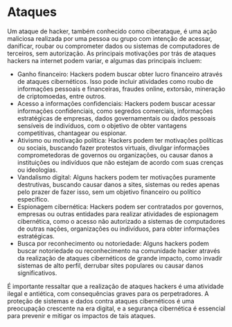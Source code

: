 # Ataques

Um ataque de hacker, também conhecido como ciberataque, é uma ação maliciosa realizada por uma pessoa ou grupo com intenção de acessar, danificar, roubar ou comprometer dados ou sistemas de computadores de terceiros, sem autorização. As principais motivações por trás de ataques hackers na internet podem variar, e algumas das principais incluem:

- Ganho financeiro: Hackers podem buscar obter lucro financeiro através de ataques cibernéticos. Isso pode incluir atividades como roubo de informações pessoais e financeiras, fraudes online, extorsão, mineração de criptomoedas, entre outros.
- Acesso a informações confidenciais: Hackers podem buscar acessar informações confidenciais, como segredos comerciais, informações estratégicas de empresas, dados governamentais ou dados pessoais sensíveis de indivíduos, com o objetivo de obter vantagens competitivas, chantagear ou espionar.
- Ativismo ou motivação política: Hackers podem ter motivações políticas ou sociais, buscando fazer protestos virtuais, divulgar informações comprometedoras de governos ou organizações, ou causar danos a instituições ou indivíduos que não estejam de acordo com suas crenças ou ideologias.
- Vandalismo digital: Alguns hackers podem ter motivações puramente destrutivas, buscando causar danos a sites, sistemas ou redes apenas pelo prazer de fazer isso, sem um objetivo financeiro ou político específico.
- Espionagem cibernética: Hackers podem ser contratados por governos, empresas ou outras entidades para realizar atividades de espionagem cibernética, como o acesso não autorizado a sistemas de computadores de outras nações, organizações ou indivíduos, para obter informações estratégicas.
- Busca por reconhecimento ou notoriedade: Alguns hackers podem buscar notoriedade ou reconhecimento na comunidade hacker através da realização de ataques cibernéticos de grande impacto, como invadir sistemas de alto perfil, derrubar sites populares ou causar danos significativos.

É importante ressaltar que a realização de ataques hackers é uma atividade ilegal e antiética, com consequências graves para os perpetradores. A proteção de sistemas e dados contra ataques cibernéticos é uma preocupação crescente na era digital, e a segurança cibernética é essencial para prevenir e mitigar os impactos de tais ataques.
